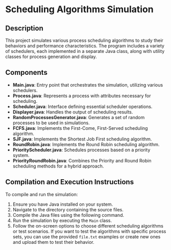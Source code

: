 # Scheduling Algorithms Simulation

## Description
This project simulates various process scheduling algorithms to study their behaviors and performance characteristics. The program includes a variety of schedulers, each implemented in a separate Java class, along with utility classes for process generation and display.

## Components
- **Main.java**: Entry point that orchestrates the simulation, utilizing various schedulers.
- **Process.java**: Represents a process with attributes necessary for scheduling.
- **Scheduler.java**: Interface defining essential scheduler operations.
- **Displayer.java**: Handles the output of scheduling results.
- **RandomProcessesGenerator.java**: Generates a set of random processes to be used in simulations.
- **FCFS.java**: Implements the First-Come, First-Served scheduling algorithm.
- **SJF.java**: Implements the Shortest Job First scheduling algorithm.
- **RoundRobin.java**: Implements the Round Robin scheduling algorithm.
- **PriorityScheduler.java**: Schedules processes based on a priority system.
- **PriorityRoundRobin.java**: Combines the Priority and Round Robin scheduling methods for a hybrid approach.

## Compilation and Execution Instructions
To compile and run the simulation:
1. Ensure you have Java installed on your system.
2. Navigate to the directory containing the source files.
3. Compile the Java files using the following command.
4. Run the simulation by executing the `Main` class.
5. Follow the on-screen options to choose different scheduling algorithms or test scenarios. If you want to test the algorithms with specific process sets, you can use the provided `file.txt` examples or create new ones and upload them to test their behavior.

